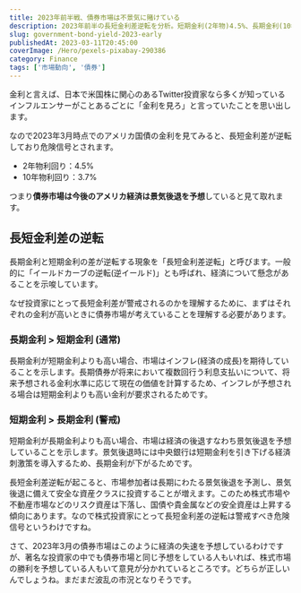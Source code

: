 ```yaml
---
title: 2023年前半戦、債券市場は不景気に賭けている
description: 2023年前半の長短金利差逆転を分析。短期金利(2年物)4.5%、長期金利(10年物)3.7%で逆イールド発生。債券市場が景気後退を予想し、投資家にとっての危険信号となる理由を詳細解説。
slug: government-bond-yield-2023-early
publishedAt: 2023-03-11T20:45:00
coverImage: /Hero/pexels-pixabay-290386
category: Finance
tags: ['市場動向', '債券']
---
```


金利と言えば、日本で米国株に関心のあるTwitter投資家なら多くが知っているインフルエンサーがことあるごとに「金利を見ろ」と言っていたことを思い出します。

なので2023年3月時点でのアメリカ国債の金利を見てみると、長短金利差が逆転しており危険信号とされます。

- 2年物利回り：4.5%
- 10年物利回り：3.7%

つまり**債券市場は今後のアメリカ経済は景気後退を予想**していると見て取れます。

## 長短金利差の逆転

長期金利と短期金利の差が逆転する現象を「長短金利差逆転」と呼びます。一般的に「イールドカーブの逆転(逆イールド)」とも呼ばれ、経済について懸念があることを示唆しています。

なぜ投資家にとって長短金利差が警戒されるのかを理解するために、まずはそれぞれの金利が高いときに債券市場が考えていることを理解する必要があります。

### 長期金利 > 短期金利 (通常)

長期金利が短期金利よりも高い場合、市場はインフレ(経済の成長)を期待していることを示します。長期債券が将来において複数回行う利息支払いについて、将来予想される金利水準に応じて現在の価値を計算するため、インフレが予想される場合は短期金利よりも高い金利が要求されるためです。

### 短期金利 > 長期金利 (警戒)

短期金利が長期金利よりも高い場合、市場は経済の後退すなわち景気後退を予想していることを示します。景気後退時には中央銀行は短期金利を引き下げる経済刺激策を導入するため、長期金利が下がるためです。

長短金利差逆転が起こると、市場参加者は長期にわたる景気後退を予測し、景気後退に備えて安全な資産クラスに投資することが増えます。このため株式市場や不動産市場などのリスク資産は下落し、国債や貴金属などの安全資産は上昇する傾向にあります。なので株式投資家にとって長短金利差の逆転は警戒すべき危険信号というわけですね。

さて、2023年3月の債券市場はこのように経済の失速を予想しているわけですが、著名な投資家の中でも債券市場と同じ予想をしている人もいれば、株式市場の勝利を予想している人もいて意見が分かれているところです。どちらが正しいんでしょうね。まだまだ波乱の市況となりそうです。
